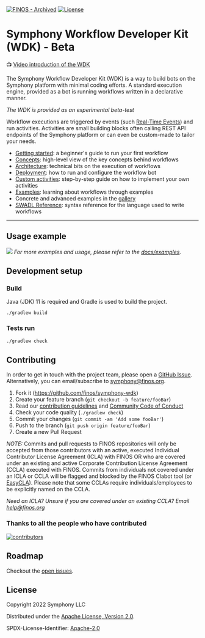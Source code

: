 [![FINOS - Archived](https://cdn.jsdelivr.net/gh/finos/contrib-toolbox@master/images/badge-archived.svg)](https://community.finos.org/docs/governance/Software-Projects/stages/archived)
[![License](https://img.shields.io/badge/License-Apache%202.0-blue.svg)](https://opensource.org/licenses/Apache-2.0)

# Symphony Workflow Developer Kit (WDK) - Beta

📺 [Video introduction of the WDK](https://goto.symphony.com/WorkflowDevKit-Recording.html)

The Symphony Workflow Developer Kit (WDK) is a way to build bots on the Symphony platform with minimal coding efforts. A
standard execution engine, provided as a bot is running workflows written in a declarative manner.

*The WDK is provided as an experimental beta-test*

Workflow executions are triggered by events (such [Real-Time Events](https://docs.developers.symphony.com/building-bots-on-symphony/datafeed/real-time-events)) and run activities. Activities are small building
blocks often calling REST API endpoints of the Symphony platform or can even be custom-made to tailor your needs.

- [Getting started](./docs/getting-started.md): a beginner's guide to run your first workflow
- [Concepts](./docs/concepts.md): high-level view of the key concepts behind workflows
- [Architecture](./docs/architecture.md): technical bits on the execution of workflows
- [Deployment](./docs/deployment.md): how to run and configure the workflow bot
- [Custom activities](./docs/custom-activities.md): step-by-step guide on how to implement your own activities
- [Examples](./docs/examples): learning about workflows through examples
- Concrete and advanced examples in the [gallery](https://github.com/finos/symphony-wdk-gallery)
- [SWADL Reference](./docs/reference.md): syntax reference for the language used to write workflows

<hr />

## Usage example
![](./docs/gifs/wdk-demo.gif)
_For more examples and usage, please refer to the [docs/examples](./docs/examples)._

## Development setup

### Build
Java (JDK) 11 is required and Gradle is used to build the project.
```shell
./gradlew build
```

### Tests run
```sh
./gradlew check
```

## Contributing
In order to get in touch with the project team, please open a [GitHub Issue](https://github.com/finos/symphony-wdk/issues).
Alternatively, you can email/subscribe to [symphony@finos.org](https://groups.google.com/a/finos.org/g/symphony).

1. Fork it (<https://github.com/finos/symphony-wdk>)
2. Create your feature branch (`git checkout -b feature/fooBar`)
3. Read our [contribution guidelines](.github/CONTRIBUTING.md) and [Community Code of Conduct](https://www.finos.org/code-of-conduct)
4. Check your code quality (`./gradlew check`)
5. Commit your changes (`git commit -am 'Add some fooBar'`)
6. Push to the branch (`git push origin feature/fooBar`)
7. Create a new Pull Request

_NOTE:_ Commits and pull requests to FINOS repositories will only be accepted from those contributors with an active, executed Individual Contributor License Agreement (ICLA) with FINOS OR who are covered under an existing and active Corporate Contribution License Agreement (CCLA) executed with FINOS. Commits from individuals not covered under an ICLA or CCLA will be flagged and blocked by the FINOS Clabot tool (or [EasyCLA](https://github.com/finos/community/blob/master/governance/Software-Projects/EasyCLA.md)). Please note that some CCLAs require individuals/employees to be explicitly named on the CCLA.

*Need an ICLA? Unsure if you are covered under an existing CCLA? Email [help@finos.org](mailto:help@finos.org)*

### Thanks to all the people who have contributed
[![contributors](https://contributors-img.web.app/image?repo=finos/symphony-wdk)](https://github.com/finos/symphony-wdk/graphs/contributors)

## Roadmap

Checkout the [open issues](https://github.com/finos/symphony-wdk/issues).

## License

Copyright 2022 Symphony LLC

Distributed under the [Apache License, Version 2.0](http://www.apache.org/licenses/LICENSE-2.0).

SPDX-License-Identifier: [Apache-2.0](https://spdx.org/licenses/Apache-2.0)
